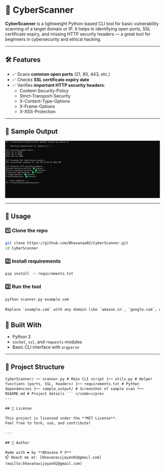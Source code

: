 # 🔐 CyberScanner

**CyberScanner** is a lightweight Python-based CLI tool for basic vulnerability scanning of a target domain or IP. It helps in identifying open ports, SSL certificate expiry, and missing HTTP security headers — a great tool for beginners in cybersecurity and ethical hacking.

---

## 🛠️ Features

- ✅ Scans **common open ports** (21, 80, 443, etc.)
- ✅ Checks **SSL certificate expiry date**
- ✅ Verifies **important HTTP security headers**:
  - Content-Security-Policy
  - Strict-Transport-Security
  - X-Content-Type-Options
  - X-Frame-Options
  - X-XSS-Protection

---

## 📸 Sample Output

![Scan Output](amazon_scan.png)

---

## 🚀 Usage

### 1️⃣ Clone the repo

```bash
git clone https://github.com/Bhavanaa02/CyberScanner.git
cd CyberScanner
```

### 2️⃣ Install requirements

```bash
pip install -r requirements.txt

```

### 3️⃣ Run the tool

```bash
python scanner.py example.com

Replace `example.com` with any domain like `amazon.in`, `google.com`, etc.
```

## 🧠 Built With

- Python 3
- `socket`, `ssl`, and `requests` modules
- Basic CLI interface with `argparse`

---

## 📁 Project Structure 
``` 
CyberScanner/ ── scanner.py # Main CLI script ├── utils.py # Helper functions (ports, SSL, headers) ├── requirements.txt # Python dependencies ├── sample_output/ # Screenshot of sample scan └── README.md # Project details ``` </code></pre>
---

## 📄 License

This project is licensed under the **MIT License**.  
Feel free to fork, use, and contribute!

---

## 💼 Author

Made with ❤️ by **Bhavana P V**  
📫 Reach me at: [bhavanavijayan02@gmail.com](mailto:bhavanavijayan02@gmail.com)
